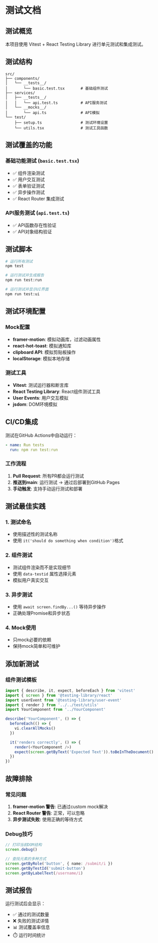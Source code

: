 # 测试文档

## 测试概览

本项目使用 Vitest + React Testing Library 进行单元测试和集成测试。

## 测试结构

```
src/
├── components/
│   └── __tests__/
│       └── basic.test.tsx       # 基础组件测试
├── services/
│   ├── __tests__/
│   │   └── api.test.ts          # API服务测试
│   └── __mocks__/
│       └── api.ts               # API模拟
└── test/
    ├── setup.ts                 # 测试环境设置
    └── utils.tsx                # 测试工具函数
```

## 测试覆盖的功能

### 基础功能测试 (`basic.test.tsx`)
- ✅ 组件渲染测试
- ✅ 用户交互测试
- ✅ 表单验证测试
- ✅ 异步操作测试
- ✅ React Router 集成测试

### API服务测试 (`api.test.ts`)
- ✅ API函数存在性验证
- ✅ API对象结构验证

## 测试脚本

```bash
# 运行所有测试
npm test

# 运行测试并生成报告
npm run test:run

# 运行测试并显示UI界面
npm run test:ui
```

## 测试环境配置

### Mock配置
- **framer-motion**: 模拟动画库，过滤动画属性
- **react-hot-toast**: 模拟通知库
- **clipboard API**: 模拟剪贴板操作
- **localStorage**: 模拟本地存储

### 测试工具
- **Vitest**: 测试运行器和断言库
- **React Testing Library**: React组件测试工具
- **User Events**: 用户交互模拟
- **jsdom**: DOM环境模拟

## CI/CD集成

测试在GitHub Actions中自动运行：

```yaml
- name: Run tests
  run: npm run test:run
```

### 工作流程
1. **Pull Request**: 所有PR都会运行测试
2. **推送到main**: 运行测试 → 通过后部署到GitHub Pages
3. **手动触发**: 支持手动运行测试和部署

## 测试最佳实践

### 1. 测试命名
- 使用描述性的测试名称
- 使用 `it('should do something when condition')`格式

### 2. 组件测试
- 测试组件渲染而不是实现细节
- 使用 `data-testid` 属性选择元素
- 模拟用户真实交互

### 3. 异步测试
- 使用 `await screen.findBy...()` 等待异步操作
- 正确处理Promise和异步状态

### 4. Mock使用
- 只mock必要的依赖
- 保持mock简单和可维护

## 添加新测试

### 组件测试模板
```typescript
import { describe, it, expect, beforeEach } from 'vitest'
import { screen } from '@testing-library/react'
import userEvent from '@testing-library/user-event'
import { render } from '../../test/utils'
import YourComponent from '../YourComponent'

describe('YourComponent', () => {
  beforeEach(() => {
    vi.clearAllMocks()
  })

  it('renders correctly', () => {
    render(<YourComponent />)
    expect(screen.getByText('Expected Text')).toBeInTheDocument()
  })
})
```

## 故障排除

### 常见问题
1. **framer-motion 警告**: 已通过custom mock解决
2. **React Router 警告**: 正常，可以忽略
3. **异步测试失败**: 使用正确的等待方式

### Debug技巧
```typescript
// 打印当前DOM结构
screen.debug()

// 查找元素的多种方式
screen.getByRole('button', { name: /submit/i })
screen.getByTestId('submit-button')
screen.getByLabelText(/username/i)
```

## 测试报告

运行测试后会显示：
- ✅ 通过的测试数量
- ❌ 失败的测试详情
- 📊 测试覆盖率信息
- ⏱️ 运行时间统计